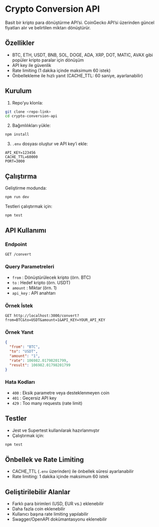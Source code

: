 # Crypto Conversion API

Basit bir kripto para dönüştürme API’si. CoinGecko API’si üzerinden güncel fiyatları alır ve belirtilen miktarı dönüştürür.

## Özellikler

- BTC, ETH, USDT, BNB, SOL, DOGE, ADA, XRP, DOT, MATIC, AVAX gibi popüler kripto paralar için dönüşüm
- API key ile güvenlik
- Rate limiting (1 dakika içinde maksimum 60 istek)
- Önbellekleme ile hızlı yanıt (CACHE_TTL: 60 saniye, ayarlanabilir)

## Kurulum

1. Repo’yu klonla:
```bash
git clone <repo-link>
cd crypto-conversion-api
```

2. Bağımlılıkları yükle:
```bash
npm install
```

3. `.env` dosyası oluştur ve API key’i ekle:
```
API_KEY=123456
CACHE_TTL=60000
PORT=3000
```

## Çalıştırma

Geliştirme modunda:
```bash
npm run dev
```

Testleri çalıştırmak için:
```bash
npm test
```

## API Kullanımı

### Endpoint
```
GET /convert
```

### Query Parametreleri
- `from` : Dönüştürülecek kripto (örn. BTC)  
- `to` : Hedef kripto (örn. USDT)  
- `amount` : Miktar (örn. 1)  
- `api_key` : API anahtarı

### Örnek İstek
```
GET http://localhost:3000/convert?from=BTC&to=USDT&amount=1&API_KEY=YOUR_API_KEY
```

### Örnek Yanıt
```json
{
  "from": "BTC",
  "to": "USDT",
  "amount": "1",
  "rate": 106982.01798201799,
  "result": 106982.01798201799
}
```

### Hata Kodları
- `400` : Eksik parametre veya desteklenmeyen coin
- `401` : Geçersiz API key
- `429` : Too many requests (rate limit)

## Testler

- Jest ve Supertest kullanılarak hazırlanmıştır
- Çalıştırmak için:
```bash
npm test
```

## Önbellek ve Rate Limiting

- CACHE_TTL (`.env` üzerinden) ile önbellek süresi ayarlanabilir
- Rate limiting: 1 dakika içinde maksimum 60 istek

## Geliştirilebilir Alanlar

- Farklı para birimleri (USD, EUR vs.) eklenebilir
- Daha fazla coin eklenebilir
- Kullanıcı başına rate limiting yapılabilir
- Swagger/OpenAPI dokümantasyonu eklenebilir